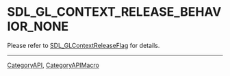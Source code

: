 # SDL_GL_CONTEXT_RELEASE_BEHAVIOR_NONE

Please refer to [SDL_GLContextReleaseFlag](SDL_GLContextReleaseFlag) for details.

----
[CategoryAPI](CategoryAPI), [CategoryAPIMacro](CategoryAPIMacro)

